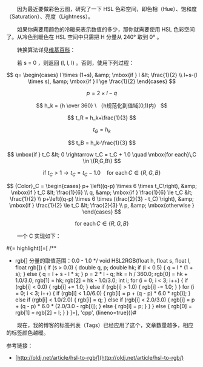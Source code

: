 　　因为最近要做彩色云图，研究了一下 HSL 色彩空间，即色相（Hue）、饱和度（Saturation）、亮度（Lightness）。

　　如果你需要用颜色的冷暖来表示数值的多少，那你就需要使用 HSL 色彩空间了。从冷色到暖色在 HSL 空间中只需把 H 分量从 240° 取到 0° 。

　　转换算法详见[维基百科](http://zh.wikipedia.org/wiki/HSL和HSV色彩空间)：

　　若 s = 0 ，则返回 (l, l, l) 。否则，使用下列过程：

$$ q= \begin{cases} l \times (1+s), &amp; \mbox{if } l &lt; \frac{1}{2} \\ l+s-(l \times s), &amp; \mbox{if } l \ge \frac{1}{2} \end{cases} $$

$$ p = 2 \times l - q $$

$$ h_k = {h \over 360} \  （h规范化到值域[0,1)内） $$

$$ t_R = h_k+\frac{1}{3} $$

$$ t_G = h_k $$

$$ t_B = h_k-\frac{1}{3} $$

$$ \mbox{if } t_C &lt; 0 \rightarrow t_C = t_C + 1.0 \quad \mbox{for each}\,C \in \{R,G,B\} $$

$$ \mbox{if } t_C > 1 \rightarrow t_C = t_C - 1.0 \quad \mbox{for each}\,C \in \{R,G,B\} $$

$$ {Color}_C = \begin{cases} p+ \left((q-p) \times 6 \times t_C\right), &amp; \mbox{if } t_C &lt; \frac{1}{6} \\ q, &amp; \mbox{if } \frac{1}{6} \le t_C &lt; \frac{1}{2} \\ p+\left((q-p) \times 6 \times (\frac{2}{3} - t_C) \right), &amp; \mbox{if } \frac{1}{2} \le t_C &lt; \frac{2}{3} \\ p, &amp; \mbox{otherwise } \end{cases} $$

$$ \mbox{for each}\,C \in \{R,G,B\} $$

　　一个 C 实现如下：

#{= highlight([=[
/**
 * rgb[] 分量的取值范围：0.0 - 1.0
 */
void HSL2RGB(float h, float s, float l, float rgb[])
{
	if (s > 0.0) {
		double q, p;
		double hk;
		if (l < 0.5) {
			q = l * (1 + s);
		} else {
			q = l + s - l * s;
		}
		p = 2 * l - q;
		hk = h / 360.0;
		rgb[0] = hk + 1.0/3.0;
		rgb[1] = hk;
		rgb[2] = hk - 1.0/3.0;
		int i;
		for (i = 0; i < 3; i++) {
			if (rgb[i] < 0.0) {
				rgb[i] += 1.0;
			} else if (rgb[i] > 1.0) {
				rgb[i] -= 1.0;
			}
		}
		for (i = 0; i < 3; i++) {
			if (rgb[i] < 1.0/6.0) {
				rgb[i] = p + (q - p) * 6.0 * rgb[i];
			} else if (rgb[i] < 1.0/2.0) {
				rgb[i] = q;
			} else if (rgb[i] < 2.0/3.0) {
				rgb[i] = p + (q - p) * 6.0 * (2.0/3.0 - rgb[i]);
			} else {
				rgb[i] = p;
			}
		}
	} else {
		rgb[0] = rgb[1] = rgb[2] = l;
	}
}
]=], 'cpp', {lineno=true})}#

　　现在，我的博客的标签列表（Tags）已经应用了这个，文章数量越多，相应的标签颜色越暖。

参考链接：

* [http://oldj.net/article/hsl-to-rgb/](http://oldj.net/article/hsl-to-rgb/)

<script type="text/x-mathjax-config">
MathJax.Hub.Config({
  imageFont: null
});
</script>
<script type="text/javascript" src="/MathJax/MathJax.js?config=TeX-AMS_HTML"></script>
